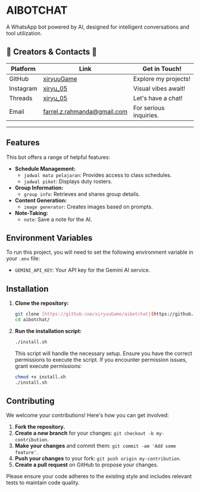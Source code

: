 # AIBOTCHAT

A WhatsApp bot powered by AI, designed for intelligent conversations and tool utilization.

## 🌟 Creators & Contacts 🌟

| Platform    | Link                                       | Get in Touch!               |
|-------------|--------------------------------------------|-------------------------------|
| GitHub      | [xiryuuGame](https://www.github.com/xiryuuGame)   | Explore my projects!          |
| Instagram   | [xiryu_05](https://www.instagram.com/xiryu_05/)   | Visual vibes await!            |
| Threads     | [xiryu_05](https://www.threads.net/@xiryu_05)   | Let's have a chat!            |
| Email       | [farrel.z.rahmanda@gmail.com](mailto:farrel.z.rahmanda@gmail.com)   | For serious inquiries.      |

---

## Features

This bot offers a range of helpful features:

* **Schedule Management:**
    * `jadwal mata pelajaran`: Provides access to class schedules.
    * `jadwal piket`: Displays duty rosters.
* **Group Information:**
    * `group info`: Retrieves and shares group details.
* **Content Generation:**
    * `image generator`: Creates images based on prompts.
* **Note-Taking:**
    * `note`: Save a note for the AI.

## Environment Variables

To run this project, you will need to set the following environment variable in your `.env` file:

* `GEMINI_API_KEY`: Your API key for the Gemini AI service.

## Installation

1.  **Clone the repository:**

    ```bash
    git clone [https://github.com/xiryuuGame/aibotchat](https://github.com/xiryuuGame/aibotchat)
    cd aibotchat/
    ```

2.  **Run the installation script:**

    ```bash
    ./install.sh
    ```

    This script will handle the necessary setup. Ensure you have the correct permissions to execute the script. If you encounter permission issues, grant execute permissions:

    ```bash
    chmod +x install.sh
    ./install.sh
    ```

## Contributing

We welcome your contributions! Here's how you can get involved:

1.  **Fork the repository.**
2.  **Create a new branch** for your changes: `git checkout -b my-contribution`.
3.  **Make your changes** and commit them: `git commit -am 'Add some feature'`.
4.  **Push your changes** to your fork: `git push origin my-contribution`.
5.  **Create a pull request** on GitHub to propose your changes.

Please ensure your code adheres to the existing style and includes relevant tests to maintain code quality.
